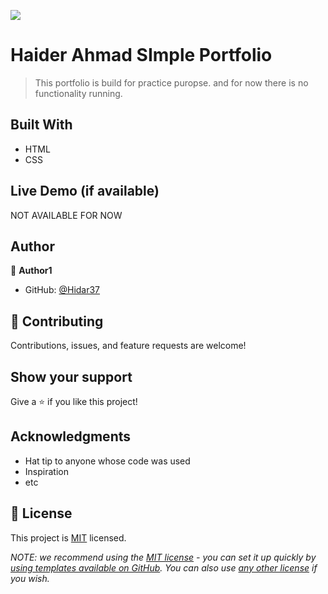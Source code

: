 ![](https://img.shields.io/badge/Microverse-blueviolet)

# Haider Ahmad SImple Portfolio

> This portfolio is build for practice puropse. and for now there is no functionality running.


## Built With

- HTML
- CSS

## Live Demo (if available)

NOT AVAILABLE FOR NOW

## Author

👤 **Author1**

- GitHub: [@Hidar37](https://github.com/Hidar37)

## 🤝 Contributing

Contributions, issues, and feature requests are welcome!

## Show your support

Give a ⭐️ if you like this project!

## Acknowledgments

- Hat tip to anyone whose code was used
- Inspiration
- etc

## 📝 License

This project is [MIT](./MIT.md) licensed.

_NOTE: we recommend using the [MIT license](https://choosealicense.com/licenses/mit/) - you can set it up quickly by [using templates available on GitHub](https://docs.github.com/en/communities/setting-up-your-project-for-healthy-contributions/adding-a-license-to-a-repository). You can also use [any other license](https://choosealicense.com/licenses/) if you wish._
